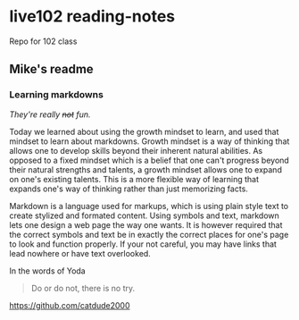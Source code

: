 # live102 reading-notes
Repo for 102 class

## Mike's readme

### **Learning markdowns**

_They're really ~~not~~ fun._

Today we learned about using the growth mindset to learn, and used that mindset to learn about markdowns.
Growth mindset is a way of thinking that allows one to develop skills beyond their inherent natural abilities.
As opposed to a fixed mindset which is a belief that one can't progress beyond their natural strengths and talents, a growth mindset allows one to expand on one's existing talents.  This is a more flexible way of learning that expands one's way of thinking rather than just memorizing facts.

Markdown is a language used for markups, which is using plain style text to create stylized and formated content.  Using symbols and text, markdown lets one design a web page the way one wants.  It is however required that the correct symbols and text be in exactly the correct places for one's page to look and function properly.  If your not careful, you may have links that lead nowhere or have text overlooked.

In the words of Yoda
> Do or do not, there is no try.

https://github.com/catdude2000
